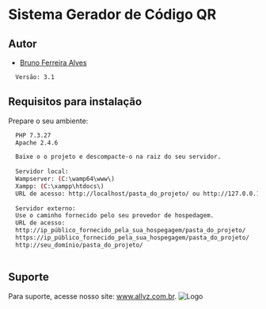 
# Sistema Gerador de Código QR

## Autor

- [Bruno Ferreira Alves](https://www.instagram.com/allvz.com.br)



```bash
  Versão: 3.1
  ```
## Requisitos para instalação

Prepare o seu ambiente:

```bash
  PHP 7.3.27
  Apache 2.4.6 
  ```
```bash
  Baixe o o projeto e descompacte-o na raiz do seu servidor.
  
  Servidor local:
  Wampserver: (C:\wamp64\www\)
  Xampp: (C:\xampp\htdocs\)
  URL de acesso: http://localhost/pasta_do_projeto/ ou http://127.0.0.1/pasta_do_projeto/
  
  Servidor externo:
  Use o caminho fornecido pelo seu provedor de hospedagem.
  URL de acesso: 
  http://ip_público_fornecido_pela_sua_hospegagem/pasta_do_projeto/
  https://ip_público_fornecido_pela_sua_hospegagem/pasta_do_projeto/
  http://seu_domínio/pasta_do_projeto/
  
  ```


## Suporte

Para suporte, acesse nosso site: www.allvz.com.br.
![Logo](https://mlylieef0rfn.i.optimole.com/cb:QA4T.1ae74/w:auto/h:50/q:mauto/f:avif/https://allvz.com.br/wp-content/uploads/2022/10/logo-common-1.webp)